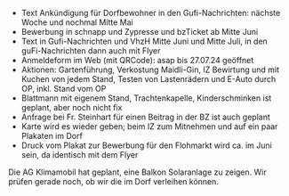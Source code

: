 - Text Ankündigung für Dorfbewohner in den Gufi-Nachrichten: nächste Woche und nochmal Mitte Mai
- Bewerbung in schnapp und Zypresse und bzTicket ab Mitte Juni
- Text in Gufi-Nachrichten und VhzH Mitte Juni und Mitte Juli, in den guFi-Nachrichten dann auch mit Flyer
- Anmeldeform im Web (mit QRCode): asap bis 27.07.24 geöffnet
- Aktionen: Gartenführung, Verkostung Maidli-Gin, IZ Bewirtung und mit Kuchen von jedem Stand, Testen von Lastenrädern und E-Auto durch OP, inkl. Stand vom OP
- Blattmann mit eigenem Stand, Trachtenkapelle, Kinderschminken ist geplant, aber noch nicht fix
- Anfrage bei Fr. Steinhart für einen Beitrag in der BZ ist auch geplant
- Karte wird es wieder geben; beim IZ zum Mitnehmen und auf ein paar Plakaten im Dorf
- Druck vom Plakat zur Bewerbung für den Flohmarkt wird ca. im Juni sein, da identisch mit dem Flyer

Die AG Klimamobil hat geplant, eine Balkon Solaranlage zu zeigen. Wir prüfen gerade noch, ob wir die im Dorf verleihen können.
